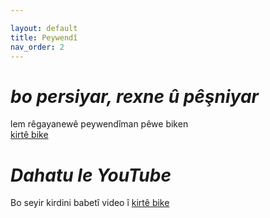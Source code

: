 ```yaml
---

layout: default
title: Peywendî
nav_order: 2
---
```



# *bo persiyar, rexne û pêşniyar*  
lem rêgayanewê peywendîman pêwe biken  
[kirtê bike](mailto:kurddahatu@gmail.com)

# *Dahatu le YouTube*
Bo seyir kirdini babetî video î 
[kirtê bike](https://www.youtube.com/channel/@kurddahatu)




